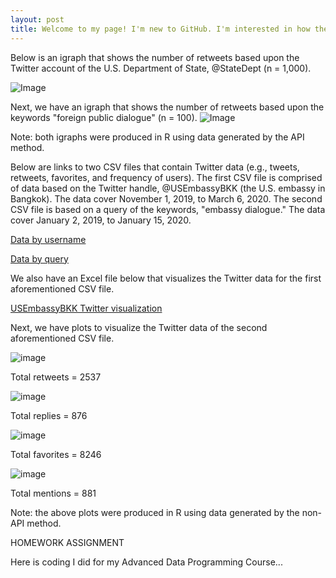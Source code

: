 ```yaml
---
layout: post
title: Welcome to my page! I'm new to GitHub. I'm interested in how the U.S. Government engages with foreign publics. 
---
```

Below is an igraph that shows the number of retweets based upon the Twitter account of the U.S. Department of State, @StateDept (n = 1,000).

![Image](https://raw.githubusercontent.com/MarcusMMS/marcusmms.github.io/master/_posts/State%20Department%20igraph.png)

Next, we have an igraph that shows the number of retweets based upon the keywords "foreign public dialogue" (n = 100).
![Image](https://raw.githubusercontent.com/MarcusMMS/marcusmms.github.io/master/Keyword%20-%20Foreign%20Public%20Dialogue.png)

Note: both igraphs were produced in R using data generated by the API method.

Below are links to two CSV files that contain Twitter data (e.g., tweets, retweets, favorites, and frequency of users). The first CSV file is comprised of data based on the Twitter handle, @USEmbassyBKK (the U.S. embassy in Bangkok). The data cover November 1, 2019, to March 6, 2020. The second CSV file is based on a query of the keywords, "embassy dialogue." The data cover January 2, 2019, to January 15, 2020.

[Data by username](https://github.com/MarcusMMS/marcusmms.github.io/blob/master/Username%20-%20USEmbassyBKK.csv)

[Data by query](https://github.com/MarcusMMS/marcusmms.github.io/blob/master/Query%20-%20Embassydialogue.csv)

We also have an Excel file below that visualizes the Twitter data for the first aforementioned CSV file.

[USEmbassyBKK Twitter visualization](https://github.com/MarcusMMS/marcusmms.github.io/blob/master/_posts/Visualize%202.xlsx)

Next, we have plots to visualize the Twitter data of the second aforementioned CSV file.

![image](https://raw.githubusercontent.com/MarcusMMS/marcusmms.github.io/master/Retweets.png)

Total retweets = 2537

![image](https://raw.githubusercontent.com/MarcusMMS/marcusmms.github.io/master/Replies.png)

Total replies = 876

![image](https://raw.githubusercontent.com/MarcusMMS/marcusmms.github.io/master/Favorites.png)

Total favorites = 8246

![image](https://raw.githubusercontent.com/MarcusMMS/marcusmms.github.io/master/Mentions.png)

Total mentions = 881

Note: the above plots were produced in R using data generated by the non-API method.

HOMEWORK ASSIGNMENT

Here is coding I did for my Advanced Data Programming Course...







